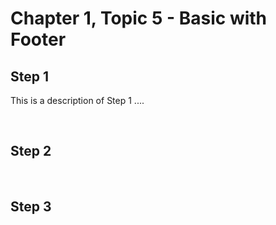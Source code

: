 # Chapter 1, Topic 5 - Basic with Footer

## Step 1 

This is a description of Step 1 ....

&nbsp;  
 
## Step 2

&nbsp;  

## Step 3
